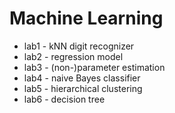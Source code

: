 # Machine Learning

- lab1 - kNN digit recognizer
- lab2 - regression model
- lab3 - (non-)parameter estimation
- lab4 - naive Bayes classifier
- lab5 - hierarchical clustering
- lab6 - decision tree